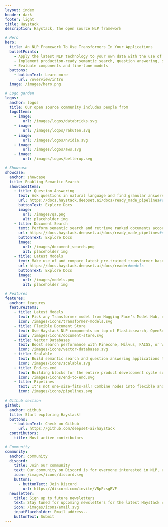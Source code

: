 ```yaml
---
layout: index
header: dark
footer: light
title: Haystack
description: Haystack, the open source NLP framework

# Hero
hero:
  title: An NLP Framework To Use Transformers In Your Applications
  bulletPoints:
    - Apply the latest NLP technology to your own data with the use of Haystack's pipeline architecture
    - Implement production-ready semantic search, question answering, summarization and document ranking for a wide range of NLP applications
    - Evaluate components and fine-tune models
  buttons:
    - buttonText: Learn more
      url: /overview/intro
  image: /images/hero.png

# Logo garden
logos:
  anchor: logos
  title: Our open source community includes people from
  logoItems:
    - image:
        url: /images/logos/databricks.svg
    - image:
        url: /images/logos/rakuten.svg
    - image:
        url: /images/logos/nvidia.svg
    - image:
        url: /images/logos/aws.svg
    - image:
        url: /images/logos/betterup.svg

# Showcase
showcase:
  anchor: showcase
  title: Enabling Semantic Search
  showcaseItems:
    - title: Question Answering
      text: Ask questions in natural language and find granular answers in your documents using the latest QA models with the help of Haystack pipelines.
      url: https://docs.haystack.deepset.ai/docs/ready_made_pipelines#extractiveqapipeline
      buttonText: Explore Docs
      image:
        url: /images/qa.png
        alt: placeholder img
    - title: Document Search
      text: Perform semantic search and retrieve ranked documents according to meaning, not just keywords!
      url: https://docs.haystack.deepset.ai/docs/ready_made_pipelines#documentsearchpipeline
      buttonText: Explore Docs
      image:
        url: /images/document_search.png
        alt: placeholder img
    - title: Latest Models
      text: Make use of and compare latest pre-trained transformer based language models like OpenAI’s GPT-3, BERT, RoBERTa, DPR and more.
      url: https://docs.haystack.deepset.ai/docs/reader#models
      buttonText: Explore Docs
      image:
        url: /images/models.png
        alt: placeholder img

# Features
features:
  anchor: features
  featureItems:
    - title: Latest Models
      text: Pick any Transformer model from Hugging Face's Model Hub, experiment, find the one that works.
      icon: /images/icons/transformer-models.svg
    - title: Flexible Document Store
      text: Use Haystack NLP components on top of Elasticsearch, OpenSearch, or plain SQL.
      icon: /images/icons/document-store.svg
    - title: Vector Databases
      text: Boost search performance with Pinecone, Milvus, FAISS, or Weaviate vector databases, and dense passage retrieval.
      icon: /images/icons/vector-databases.svg
    - title: Scalable
      text: Build semantic search and question answering applications that can scale to millions of documents.
      icon: /images/icons/scalable.svg
    - title: End-to-end
      text: Building blocks for the entire product development cycle such as file converters, indexing functions, models, labeling tools, domain adaptation modules, and REST API.
      icon: /images/icons/end-to-end.svg
    - title: Pipelines
      text: It's not one-size-fits-all! Combine nodes into flexible and scalable pipelines and launch powerful natural language processing systems.
      icon: /images/icons/pipelines.svg

# Github section
github:
  anchor: github
  title: Start exploring Haystack!
  buttons:
    - buttonText: Check on Github
      url: https://github.com/deepset-ai/haystack
  contributors:
    title: Most active contributors

# Community
community:
  anchor: community
  discord:
    title: Join our community
    text: Our community on Discord is for everyone interested in NLP, using Haystack or even just getting started!
    icon: /images/icons/discord.svg
    buttons:
      - buttonText: Join Discord
        url: https://discord.com/invite/VBpFzsgRVF
  newsletter:
    title: Sign up to future newsletters
    text: Stay tuned for upcoming newsletters for the latest Haystack community updates
    icon: /images/icons/email.svg
    inputPlaceholder: Email address..
    buttonText: Submit
---
```

